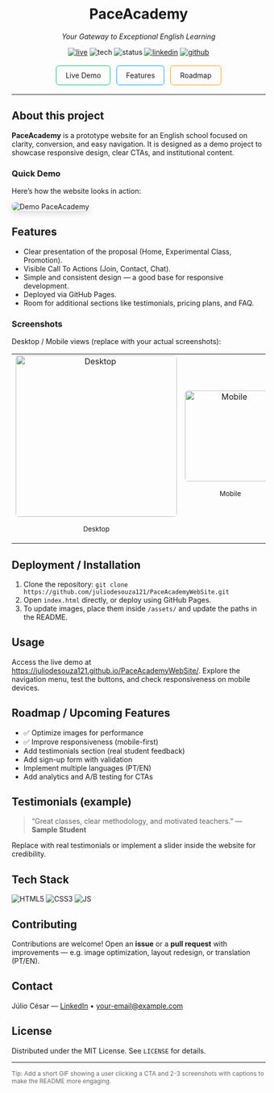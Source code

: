 <div align="center">
  <h1>PaceAcademy</h1>
  <p><em>Your Gateway to Exceptional English Learning</em></p>

  <p>
    <a href="https://juliodesouza121.github.io/PaceAcademyWebSite/"><img src="https://img.shields.io/badge/Live-Website-brightgreen" alt="live"></a>
    <img src="https://img.shields.io/badge/Tech-HTML_CSS_JS-informational" alt="tech">
    <img src="https://img.shields.io/badge/Status-✅%20Deployed-success" alt="status">
    <a href="https://www.linkedin.com/in/júlio-césar-de-souza-0a8798233/"><img src="https://img.shields.io/badge/LinkedIn-%230077B5.svg?logo=linkedin&logoColor=white" alt="linkedin"></a>
    <a href="https://github.com/juliodesouza121/PaceAcademyWebSite"><img src="https://img.shields.io/badge/GitHub-Repo-181717?logo=github&logoColor=white" alt="github"></a>
  </p>

  <p>
    <a href="https://juliodesouza121.github.io/PaceAcademyWebSite/" style="text-decoration:none;padding:10px 18px;border-radius:6px;border:1px solid #0b6;display:inline-block;margin:4px;">Live Demo</a>
    <a href="#features" style="text-decoration:none;padding:10px 18px;border-radius:6px;border:1px solid #09f;display:inline-block;margin:4px;">Features</a>
    <a href="#roadmap" style="text-decoration:none;padding:10px 18px;border-radius:6px;border:1px solid #f90;display:inline-block;margin:4px;">Roadmap</a>
  </p>
</div>

<hr>


<h2 id="about">About this project</h2>
<p>
  <strong>PaceAcademy</strong> is a prototype website for an English school focused on clarity, conversion, and easy navigation.  
  It is designed as a demo project to showcase responsive design, clear CTAs, and institutional content.
</p>


<h3>Quick Demo</h3>
<p>Here’s how the website looks in action:</p>
<p>
  <img src="/assets/demo.gif" alt="Demo PaceAcademy" style="max-width:100%;border-radius:8px;box-shadow:0 4px 14px rgba(0,0,0,0.15);">
</p>

<!-- Features -->
<h2 id="features">Features</h2>
<ul>
  <li>Clear presentation of the proposal (Home, Experimental Class, Promotion).</li>
  <li>Visible Call To Actions (Join, Contact, Chat).</li>
  <li>Simple and consistent design — a good base for responsive development.</li>
  <li>Deployed via GitHub Pages.</li>
  <li>Room for additional sections like testimonials, pricing plans, and FAQ.</li>
</ul>

<!-- Screenshots -->
<h3>Screenshots</h3>
<p>Desktop / Mobile views (replace with your actual screenshots):</p>
<table>
  <tr>
    <td align="center">
      <img src="/assets/screenshot-desktop.png" alt="Desktop" width="320" style="border-radius:6px;">
      <p><small>Desktop</small></p>
    </td>
    <td align="center">
      <img src="/assets/screenshot-mobile.png" alt="Mobile" width="180" style="border-radius:6px;">
      <p><small>Mobile</small></p>
    </td>
  </tr>
</table>

<!-- Installation / Deploy -->
<h2 id="installation">Deployment / Installation</h2>
<ol>
  <li>Clone the repository: <code>git clone https://github.com/juliodesouza121/PaceAcademyWebSite.git</code></li>
  <li>Open <code>index.html</code> directly, or deploy using GitHub Pages.</li>
  <li>To update images, place them inside <code>/assets/</code> and update the paths in the README.</li>
</ol>

<!-- Usage -->
<h2 id="usage">Usage</h2>
<p>
  Access the live demo at <a href="https://juliodesouza121.github.io/PaceAcademyWebSite/">https://juliodesouza121.github.io/PaceAcademyWebSite/</a>.  
  Explore the navigation menu, test the buttons, and check responsiveness on mobile devices.
</p>

<!-- Roadmap -->
<h2 id="roadmap">Roadmap / Upcoming Features</h2>
<ul>
  <li>✅ Optimize images for performance</li>
  <li>✅ Improve responsiveness (mobile-first)</li>
  <li>Add testimonials section (real student feedback)</li>
  <li>Add sign-up form with validation</li>
  <li>Implement multiple languages (PT/EN)</li>
  <li>Add analytics and A/B testing for CTAs</li>
</ul>

<!-- Testimonials -->
<h2 id="testimonials">Testimonials (example)</h2>
<blockquote>
  <p>“Great classes, clear methodology, and motivated teachers.” — <strong>Sample Student</strong></p>
</blockquote>
<p>Replace with real testimonials or implement a slider inside the website for credibility.</p>

<!-- Technologies -->
<h2 id="tech">Tech Stack</h2>
<p>
  <img src="https://img.shields.io/badge/HTML5-E34F26?logo=html5&logoColor=white" alt="HTML5">
  <img src="https://img.shields.io/badge/CSS3-1572B6?logo=css3&logoColor=white" alt="CSS3">
  <img src="https://img.shields.io/badge/JavaScript-F7DF1E?logo=javascript&logoColor=black" alt="JS">
</p>

<!-- Contributing -->
<h2 id="contributing">Contributing</h2>
<p>
  Contributions are welcome!  
  Open an <strong>issue</strong> or a <strong>pull request</strong> with improvements — e.g. image optimization, layout redesign, or translation (PT/EN).
</p>

<!-- Contact -->
<h2 id="contact">Contact</h2>
<p>
  Júlio César — <a href="https://www.linkedin.com/in/júlio-césar-de-souza-0a8798233/">LinkedIn</a> •
  <a href="mailto:your-email@example.com">your-email@example.com</a>
</p>

<!-- License -->
<h2 id="license">License</h2>
<p>Distributed under the MIT License. See <code>LICENSE</code> for details.</p>

<hr>
<p style="font-size:12px;color:#666">Tip: Add a short GIF showing a user clicking a CTA and 2-3 screenshots with captions to make the README more engaging.</p>
